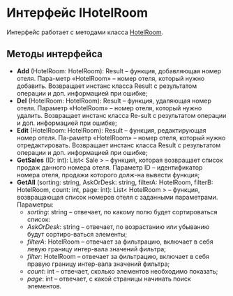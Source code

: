 # Интерфейс IHotelRoom

Интерфейс работает с методами класса [HotelRoom](../Classes/HotelRoom.md).

## Методы интерфейса

- **Add** (HotelRoom: HotelRoom): Result – функция, добавляющая номер отеля. Пара-метр «HotelRoom» – номер отеля, который нужно добавить. Возвращает инстанс класса Result с результатом операции и доп. информацией при ошибке;
- **Del** (HotelRoom: HotelRoom): Result – функция, удаляющая номер отеля. Параметр «HotelRoom» – номер отеля, который нужно удалить. Возвращает инстанс класса Re-sult с результатом операции и доп. информацией при ошибке;
- **Edit** (HotelRoom: HotelRoom): Result – функция, редактирующая номер отеля. Па-раметр «HotelRoom» – номер отеля, который нужно отредактировать. Возвращает инстанс класса Result с результатом операции и доп. информацией при ошибке;
- **GetSales** (ID: int): List< Sale > – функция, которая возвращает список продаж данного номера отеля. Параметр ID – идентификатор номера отеля, продажи которого долж-на вывести функция;
- **GetAll** (sorting: string, AskOrDesk: string, filterA: HotelRoom, filterB: HotelRoom, count: int, page: int): List< HotelRoom > – функция, возвращающая список номеров отеля с заданными параметрами. Параметры: 
    -	*sorting*: string – отвечает, по какому полю будет сортироваться список:
    -	*AskOrDesk*: string – отвечает, по возрастанию или убыванию будут сортиро-ваться элементы;
    -	*filterA*: HotelRoom – отвечает за фильтрацию, включает в себя левую границу интер-вала значений фильтра;
    -	*filter*: HotelRoom – отвечает за фильтрацию, включает в себя правую границу интер-вала значений фильтра; 
    -	*count*: int – отвечает, сколько элементов необходимо показать;
    -	*page*: int – отвечает, с какой страницы начинать поиск элементов. 
